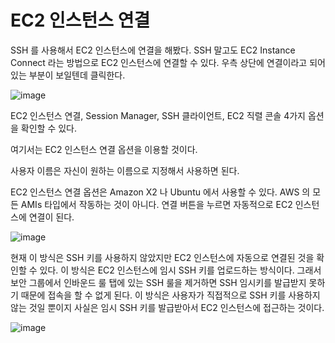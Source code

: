# EC2 인스턴스 연결

SSH 를 사용해서 EC2 인스턴스에 연결을 해봤다.
SSH 말고도 EC2 Instance Connect 라는 방법으로 EC2 인스턴스에 연결할 수 있다.
우측 상단에 연결이라고 되어있는 부분이 보일텐데 클릭한다.

![image](https://user-images.githubusercontent.com/67403886/156374498-85393425-f9a1-40b5-b5f0-413243b9f32a.png)

EC2 인스턴스 연결, Session Manager, SSH 클라이언트, EC2 직렬 콘솔 4가지 옵션을 확인할 수 있다.

여기서는 EC2 인스턴스 연결 옵션을 이용할 것이다.

사용자 이름은 자신이 원하는 이름으로 지정해서 사용하면 된다.

EC2 인스턴스 연결 옵션은 Amazon X2 나 Ubuntu 에서 사용할 수 있다.
AWS 의 모든 AMIs 타입에서 작동하는 것이 아니다.
연결 버튼을 누르면 자동적으로 EC2 인스턴스에 연결이 된다.

![image](https://user-images.githubusercontent.com/67403886/156374570-63748e68-e23c-4856-b78f-73c7a8bf6e1b.png)

현재 이 방식은 SSH 키를 사용하지 않았지만 EC2 인스턴스에 자동으로 연결된 것을 확인할 수 있다.
이 방식은 EC2 인스턴스에 임시 SSH 키를 업로드하는 방식이다. 그래서 보안 그룹에서 인바운드 룰 탭에 있는 SSH 룰을 제거하면 SSH 임시키를 발급받지 못하기 때문에 접속을 할 수 없게 된다.
이 방식은 사용자가 직접적으로 SSH 키를 사용하지 않는 것일 뿐이지 사실은 임시 SSH 키를 발급받아서 EC2 인스턴스에 접근하는 것이다.

![image](https://user-images.githubusercontent.com/67403886/156375441-a68a7dfb-4e1c-4f37-be99-4c554fe0b5c7.png)








